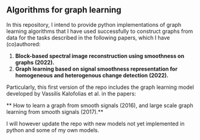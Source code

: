 ## Algorithms for graph learning

In this repository, I intend to provide python implementations of graph learning algorithms that I have used successfully to construct graphs from data for the tasks described in the following papers, which I have (co)authored:

1. **Block-based spectral image reconstruction using smoothness on graphs (2022).**
2. **Graph learning based on signal smoothness representation for homogeneous and heterogenous change detection (2022).**

Particularly, this first version of the repo includes the graph learning model developed by Vassilis Kalofolias et al. in the papers:

** How to learn a graph from smooth signals (2016), and large scale graph learning from smooth signals (2017).**

I will however update the repo with new models not yet implemented in python and some of my own models.